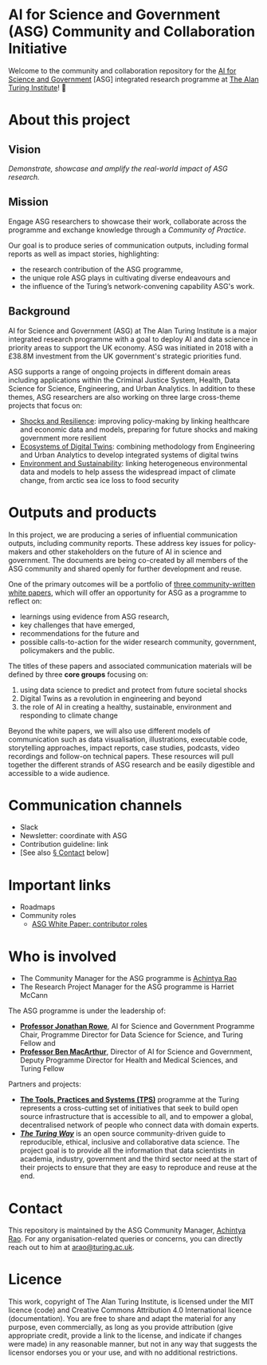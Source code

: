 # AI for Science and Government (ASG) Community and Collaboration Initiative

Welcome to the community and collaboration repository for the [AI for Science and Government](https://www.turing.ac.uk/research/asg) [ASG] integrated research programme at [The Alan Turing Institute](https://www.turing.ac.uk/)! 🎉

# About this project

## Vision

_Demonstrate, showcase and amplify the real-world impact of ASG research._

## Mission

Engage ASG researchers to showcase their work, collaborate across the programme and exchange knowledge through a _Community of Practice_.

Our goal is to produce series of communication outputs, including formal reports as well as impact stories, highlighting:
 
- the research contribution of the ASG programme,
- the unique role ASG plays in cultivating diverse endeavours and
- the influence of the Turing’s network-convening capability ASG's work.

## Background

AI for Science and Government (ASG) at The Alan Turing Institute is a major integrated research programme with a goal to deploy AI and data science in priority areas to support the UK economy. 
ASG was initiated in 2018 with a £38.8M investment from the UK government's strategic priorities fund.

ASG supports a range of ongoing projects in different domain areas including applications within the Criminal Justice System, Health, Data Science for Science, Engineering, and Urban Analytics.
In addition to these themes, ASG researchers are also working on three large cross-theme projects that focus on:

- [Shocks and Resilience](https://www.turing.ac.uk/research/research-projects/shocks-and-resilience): improving policy-making by linking healthcare and economic data and models, preparing for future shocks and making government more resilient
- [Ecosystems of Digital Twins](https://www.turing.ac.uk/research/research-projects/ecosystems-digital-twins): combining methodology from Engineering and Urban Analytics to develop integrated systems of digital twins
- [Environment and Sustainability](https://www.turing.ac.uk/research/research-projects/environment-and-sustainability): linking heterogeneous environmental data and models to help assess the widespread impact of climate change, from arctic sea ice loss to food security

# Outputs and products

In this project, we are producing a series of influential communication outputs, including community reports.
These address key issues for policy-makers and other stakeholders on the future of AI in science and government.
The documents are being co-created by all members of the ASG community and shared openly for further development and reuse.

One of the primary outcomes will be a portfolio of [three community-written white papers](documentation/asg-white-papers/white-papers-meta.md), which will offer an opportunity for ASG as a programme to reflect on:

- learnings using evidence from ASG research,
- key challenges that have emerged,
- recommendations for the future and
- possible calls-to-action for the wider research community, government, policymakers and the public.

The titles of these papers and associated communication materials will be defined by three **core groups** focusing on:
 
1. using data science to predict and protect from future societal shocks
1. Digital Twins as a revolution in engineering and beyond
1. the role of AI in creating a healthy, sustainable, environment and responding to climate change

Beyond the white papers, we will also use different models of communication such as data visualisation, illustrations, executable code, storytelling approaches, impact reports, case studies, podcasts, video recordings and follow-on technical papers.
These resources will pull together the different strands of ASG research and be easily digestible and accessible to a wide audience.

# Communication channels

- Slack
- Newsletter: coordinate with ASG
- Contribution guideline: link
- [See also [§&nbsp;Contact](#contact) below]

# Important links

- Roadmaps
- Community roles
    - [ASG White Paper: contributor roles](documentation/asg-white-papers/contributor-roles.md)


# Who is involved

- The Community Manager for the ASG programme is [Achintya Rao](https://github.com/RaoOfPhysics)
- The Research Project Manager for the ASG programme is Harriet McCann

The ASG programme is under the leadership of:

- [**Professor Jonathan Rowe**](https://www.turing.ac.uk/people/researchers/jonathan-rowe), AI for Science and Government Programme Chair, Programme Director for Data Science for Science, and Turing Fellow and
- [**Professor Ben MacArthur**](https://www.turing.ac.uk/people/researchers/ben-macarthur), Director of AI for Science and Government, Deputy Programme Director for Health and Medical Sciences, and Turing Fellow

Partners and projects:

- [**The Tools, Practices and Systems (TPS)**](https://www.turing.ac.uk/research/research-programmes/tools-practices-and-systems) programme at the Turing represents a cross-cutting set of initiatives that seek to build open source infrastructure that is accessible to all, and to empower a global, decentralised network of people who connect data with domain experts.
- [**_The Turing Way_**](https://the-turing-way.netlify.app/) is an open source community-driven guide to reproducible, ethical, inclusive and collaborative data science. The project goal is to provide all the information that data scientists in academia, industry, government and the third sector need at the start of their projects to ensure that they are easy to reproduce and reuse at the end.

# Contact

This repository is maintained by the ASG Community Manager, [Achintya Rao](https://github.com/RaoOfPhysics).
For any organisation-related queries or concerns, you can directly reach out to him at [arao@turing.ac.uk](mailto:arao@turing.ac.uk).

# Licence

This work, copyright of The Alan Turing Institute, is licensed under the MIT licence (code) and Creative Commons Attribution 4.0 International licence (documentation).
You are free to share and adapt the material for any purpose, even commercially, as long as you provide attribution (give appropriate credit, provide a link to the license, and indicate if changes were made) in any reasonable manner, but not in any way that suggests the licensor endorses you or your use, and with no additional restrictions.

